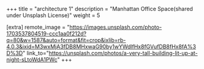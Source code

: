 +++
title = "architecture 1"
description = "Manhattan Office Space(shared under Unsplash License)"
weight = 5 

[extra]
remote_image = "https://images.unsplash.com/photo-1703537804519-ccc1aa0f212d?q=80&w=1587&auto=format&fit=crop&ixlib=rb-4.0.3&ixid=M3wxMjA3fDB8MHxwaG90by1wYWdlfHx8fGVufDB8fHx8fA%3D%3D"
link_to="https://unsplash.com/photos/a-very-tall-building-lit-up-at-night-sLtoWdA1PWc"
+++
